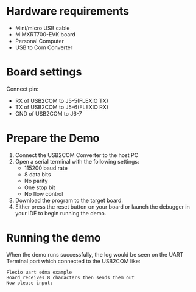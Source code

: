 Hardware requirements
=====================
- Mini/micro USB cable
- MIMXRT700-EVK board
- Personal Computer
- USB to Com Converter

Board settings
============
Connect pin:
- RX of USB2COM to J5-5(FLEXIO TX)
- TX of USB2COM to J5-6(FLEXIO RX)
- GND of USB2COM to J6-7

Prepare the Demo
================
1.  Connect the USB2COM Converter to the host PC 
2.  Open a serial terminal with the following settings:
    - 115200 baud rate
    - 8 data bits
    - No parity
    - One stop bit
    - No flow control
3.  Download the program to the target board.
4.  Either press the reset button on your board or launch the debugger in your IDE to begin running the demo.

Running the demo
================
When the demo runs successfully, the log would be seen on the UART Terminal port which connected to the USB2COM like:
~~~~~~~~~~~~~~~~~~~~~~~~~~~~~~~~~~~
Flexio uart edma example
Board receives 8 characters then sends them out
Now please input:
~~~~~~~~~~~~~~~~~~~~~~~~~~~~~~~~~~~

